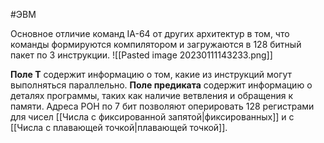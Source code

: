 #ЭВМ 

Основное отличие команд IA-64 от других архитектур в том, что команды формируются компилятором и загружаются в 128 битный пакет по 3 инструкции.
![[Pasted image 20230111143233.png]]

**Поле T** содержит информацию о том, какие из инструкций могут выполняться параллельно. **Поле предиката** содержит информацию о деталях программы, таких как наличие ветвления и обращения к памяти. Адреса РОН по 7 бит позволяют оперировать 128 регистрами для чисел [[Числа с фиксированной запятой|фиксированных]] и с [[Числа с плавающей точкой|плавающей точкой]].